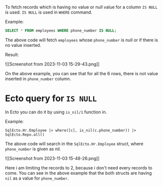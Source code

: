To fetch records which is having no value or null value for a column `IS NULL` is used.  `IS NULL` is used in `WHERE` command.

Example:

``` SQL
SELECT * FROM employees WHERE phone_number IS NULL;
```

The above code will fetch `employees` whose `phone_number` is null or if there is no value inserted.

Result:

![[Screenshot from 2023-11-03 15-29-43.png]]

On the above example, you can see that for all the 6 rows, there is not value inserted in `phone_number` column.

# Ecto query for `IS NULL`

In Ecto you can do it by using `is_nil/1` function in.

Example:

``` Ecto
SqlEcto.Hr.Employee |> where([c], is_nil(c.phone_number)) |> SqlEcto.Repo.all()
```

The above code will search in the `SqlEcto.Hr.Employee` struct, where `phone_number` is given as nil. 

![[Screenshot from 2023-11-03 15-48-26.png]]

Here i am limiting the records to 2, because i don't need every records to come. You can see in the above example that the both structs are having `nil` as a value for `phone_number`.
